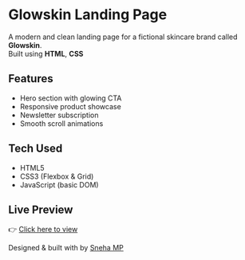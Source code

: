 # Glowskin Landing Page

A modern and clean landing page for a fictional skincare brand called **Glowskin**.  
Built using **HTML**, **CSS**

## Features
- Hero section with glowing CTA
- Responsive product showcase
- Newsletter subscription
- Smooth scroll animations

## Tech Used
- HTML5
- CSS3 (Flexbox & Grid)
- JavaScript (basic DOM)

## Live Preview
👉 [Click here to view](https://snehamp12.github.io/glowskin-landing-page/)

Designed & built with by [Sneha MP](https://github.com/snehamp12)
